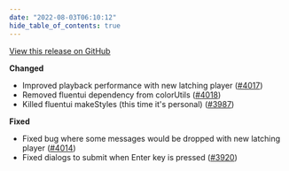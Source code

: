 ```yaml
---
date: "2022-08-03T06:10:12"
hide_table_of_contents: true
---
```

[View this release on GitHub](https://github.com/foxglove/studio/releases/tag/v1.20.1)

**Changed**
- Improved playback performance with new latching player ([#4017](https://github.com/foxglove/studio/pull/4017))
- Removed fluentui dependency from colorUtils ([#4018](https://github.com/foxglove/studio/pull/4018))
- Killed fluentui makeStyles (this time it's personal) ([#3987](https://github.com/foxglove/studio/pull/3987))

**Fixed**
- Fixed bug where some messages would be dropped with new latching player ([#4014](https://github.com/foxglove/studio/pull/4014))
- Fixed dialogs to submit when Enter key is pressed ([#3920](https://github.com/foxglove/studio/pull/3920))